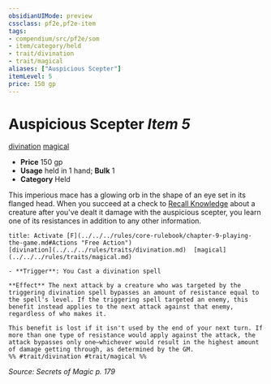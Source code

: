 ```yaml
---
obsidianUIMode: preview
cssclass: pf2e,pf2e-item
tags:
- compendium/src/pf2e/som
- item/category/held
- trait/divination
- trait/magical
aliases: ["Auspicious Scepter"]
itemLevel: 5
price: 150 gp
---
```

# Auspicious Scepter *Item 5*  
[divination](../../../rules/traits/divination.md)  [magical](../../../rules/traits/magical.md)  

- **Price** 150 gp
- **Usage** held in 1 hand; **Bulk** 1
- **Category** Held

This imperious mace has a glowing orb in the shape of an eye set in its flanged head. When you succeed at a check to [Recall Knowledge](../../../rules/actions/recall-knowledge.md) about a creature after you've dealt it damage with the auspicious scepter, you learn one of its resistances in addition to any other information.

```ad-embed-ability
title: Activate [F](../../../rules/core-rulebook/chapter-9-playing-the-game.md#Actions "Free Action")
[divination](../../../rules/traits/divination.md)  [magical](../../../rules/traits/magical.md)  

- **Trigger**: You Cast a divination spell

**Effect** The next attack by a creature who was targeted by the triggering divination spell bypasses an amount of resistance equal to the spell's level. If the triggering spell targeted an enemy, this benefit instead applies to the next attack against that enemy, regardless of who makes it.

This benefit is lost if it isn't used by the end of your next turn. If more than one type of resistance would apply against the attack, the attack bypasses only one—whichever would result in the highest amount of damage getting through, as determined by the GM.  
%% #trait/divination #trait/magical %%
```

*Source: Secrets of Magic p. 179*
